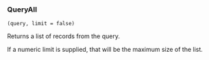 ### QueryAll

``` suneido
(query, limit = false)
```

Returns a list of records from the query.

If a numeric limit is supplied, that will be the maximum size of the list.